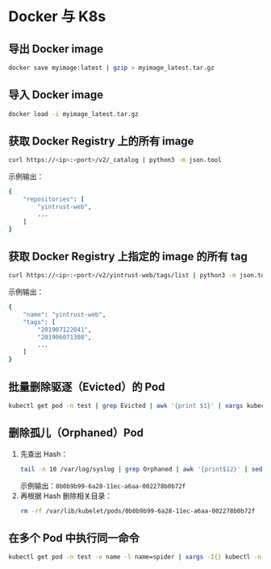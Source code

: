 # Docker 与 K8s

## 导出 Docker image

```sh
docker save myimage:latest | gzip > myimage_latest.tar.gz
```

## 导入 Docker image

```sh
docker load -i myimage_latest.tar.gz
```

## 获取 Docker Registry 上的所有 image

```sh
curl https://<ip>:<port>/v2/_catalog | python3 -m json.tool
```

示例输出：

```sh
{
    "repositories": [
        "yintrust-web",
        ...
    ]
}
```

## 获取 Docker Registry 上指定的 image 的所有 tag

```sh
curl https://<ip>:<port>/v2/yintrust-web/tags/list | python3 -m json.tool
```

示例输出：

```sh
{
    "name": "yintrust-web",
    "tags": [
        "201907122041",
        "201906071308",
        ...
    ]
}
```

## 批量删除驱逐（Evicted）的 Pod

```sh
kubectl get pod -n test | grep Evicted | awk '{print $1}' | xargs kubectl delete -n test pod
```

## 删除孤儿（Orphaned）Pod

1. 先查出 Hash：
   ```sh
   tail -n 10 /var/log/syslog | grep Orphaned | awk '{print$12}' | sed 's/"//g' | uniq
   ```
   示例输出：`0b0b9b99-6a28-11ec-a6aa-002278b0b72f`
3. 再根据 Hash 删除相关目录：
   ```sh
   rm -rf /var/lib/kubelet/pods/0b0b9b99-6a28-11ec-a6aa-002278b0b72f
   ```

## 在多个 Pod 中执行同一命令

```sh
kubectl get pod -n test -o name -l name=spider | xargs -I{} kubectl -n test --container spider exec {} -- ls -alh
```
